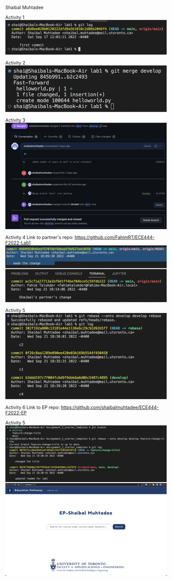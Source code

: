 Shaibal Muhtadee

Activity 1
![screenshot of first commit](assets/activity1.png)

Activity 2
![screenshot of first merge](assets/activity2.png)

Activity 3
![screenshot of resolved merge conflict](assets/activity3.png)

Activity 4
Link to partner's repo: https://github.com/FahimRT/ECE444-F2022-Lab1
![screenshot of my commit message on partner's repo](assets/activity4a.png)
![screenshot of partner's commit message on my repo](assets/activity4b.png)

Activity 5
![screenshot of successful rebase](assets/activity5.png)

Activity 6
Link to EP repo: https://github.com/shaibalmuhtadee/ECE444-F2022-EP

Activity 5
![screenshot of successful rebase](assets/activity7a.png)
![screenshot of new title](assets/activity7b.png)